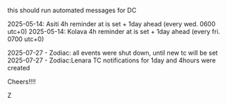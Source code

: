 this should run automated messages for DC

2025-05-14: Asiti 4h reminder at is set + 1day ahead (every wed. 0600 utc+0)
2025-05-14: Kolava 4h reminder at is set + 1day ahead (every fri. 0700 utc+0)


2025-07-27 - Zodiac: all events were shut down, until new tc will be set
2025-07-27 - Zodiac:Lenara TC notifications for 1day and 4hours were created

Cheers!!!!

Z
